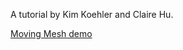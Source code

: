 A tutorial by Kim Koehler and Claire Hu.

[Moving Mesh demo](https://drive.google.com/open?id=0B7a_3eIMDihFSkY3aTNWdW1DUG8)
